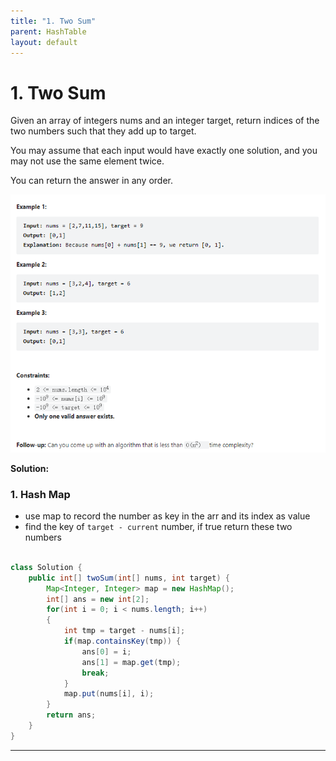 ```yaml
---
title: "1. Two Sum"
parent: HashTable
layout: default
---
```


# 1. Two Sum

Given an array of integers nums and an integer target, return indices of the two numbers such that they add up to target.

You may assume that each input would have exactly one solution, and you may not use the same element twice.

You can return the answer in any order.

![Example](../../assets/1.png)

**Solution:**

### 1. Hash Map

- use map to record the number as key in the arr and its index as value
- find the key of `target - current` number, if true return these two numbers

```java

class Solution {
    public int[] twoSum(int[] nums, int target) {
        Map<Integer, Integer> map = new HashMap();
        int[] ans = new int[2];
        for(int i = 0; i < nums.length; i++)
        {
            int tmp = target - nums[i];
            if(map.containsKey(tmp)) {
                ans[0] = i;
                ans[1] = map.get(tmp);
                break;
            }
            map.put(nums[i], i);
        }
        return ans;
    }
}

```

---
